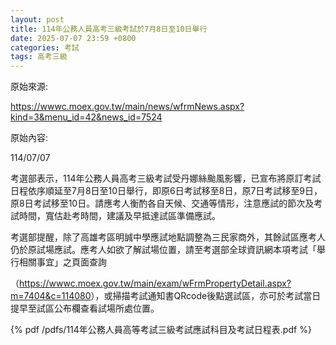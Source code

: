 ```yaml
---
layout: post
title: 114年公務人員高考三級考試於7月8日至10日舉行
date: 2025-07-07 23:59 +0800
categories: 考試
tags: 高考三級
---
```


原始來源:

https://wwwc.moex.gov.tw/main/news/wfrmNews.aspx?kind=3&menu_id=42&news_id=7524

原始內容:

114/07/07

考選部表示，114年公務人員高考三級考試受丹娜絲颱風影響，已宣布將原訂考試日程依序順延至7月8日至10日舉行，即原6日考試移至8日，原7日考試移至9日，原8日考試移至10日。請應考人衡酌各自天候、交通等情形，注意應試的節次及考試時間，寬估赴考時間，建議及早抵達試區準備應試。

考選部提醒，除了高雄考區明誠中學應試地點調整為三民家商外，其餘試區應考人仍於原試場應試。應考人如欲了解試場位置，請至考選部全球資訊網本項考試「舉行相關事宜」之頁面查詢

（<https://wwwc.moex.gov.tw/main/exam/wFrmPropertyDetail.aspx?m=7404&c=114080>），或掃描考試通知書QRcode後點選試區，亦可於考試當日提早至試區公布欄查看試場所處位置。

{% pdf /pdfs/114年公務人員高等考試三級考試應試科目及考試日程表.pdf %}